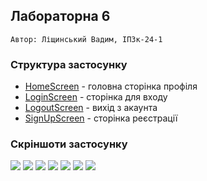 ## Лабораторна 6

`Автор: Ліщинський Вадим, ІПЗк-24-1`
### Структура застосунку
- [HomeScreen](https://github.com/ipsolver/MobileLabsRN2025/blob/lab6/screens/HomeScreen.js) - головна сторінка профіля
- [LoginScreen](https://github.com/ipsolver/MobileLabsRN2025/blob/lab6/screens/LoginScreen.js) - сторінка для входу
- [LogoutScreen](https://github.com/ipsolver/MobileLabsRN2025/blob/lab6/screens/LogoutScreen.js) - вихід з акаунта
- [SignUpScreen](https://github.com/ipsolver/MobileLabsRN2025/blob/lab6/screens/SignUpScreen.js) - сторінка реєстрації

### Скріншоти застосунку

![](screenshots/1.jpg)
![](screenshots/2.jpg)
![](screenshots/3.jpg)
![](screenshots/4.jpg)
![](screenshots/5.jpg)
![](screenshots/6.jpg)
![](screenshots/7.jpg)
